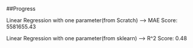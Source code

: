 ##Progress

Linear Regression with one parameter(from Scratch) --> MAE Score: 5581655.43


Linear Regression with one parameter(from sklearn) --> R^2 Score: 0.48

